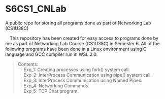 # S6CS1_CNLab
A public repo for storing all programs done as part of Networking Lab (CS1U38C)

&emsp;This repository has been created for easy access to programs done by me as part of Networking Lab Course (CS1U38C) in Semester 6. All of the following programs have been done in a Linux environment using C language and GCC compiler run in WSL 2.0.   
>  Contents:   
    &emsp; Exp_1: Creating processes using fork() system call.   
    &emsp; Exp_2: InterProcess Communication using pipe() system call.   
    &emsp; Exp_3: InterProcess Communication using Named Pipes.   
    &emsp; Exp_4: Networking Commands.   
    &emsp; Exp_5: TCP Chat program.   
